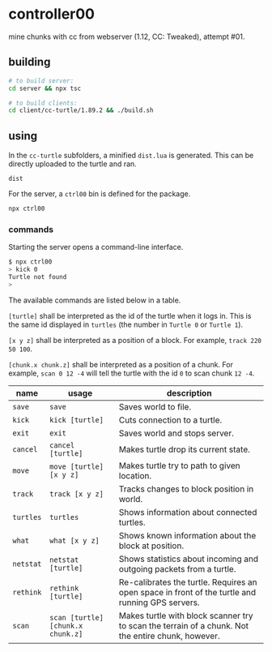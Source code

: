 # controller00
mine chunks with cc from webserver (1.12, CC: Tweaked), attempt #01.

## building
```bash
# to build server:
cd server && npx tsc

# to build clients:
cd client/cc-turtle/1.89.2 && ./build.sh
```

## using
In the `cc-turtle` subfolders, a minified `dist.lua` is generated. This can be directly uploaded to the turtle and ran.

```
dist
```

For the server, a `ctrl00` bin is defined for the package.
```bash
npx ctrl00
```

### commands
Starting the server opens a command-line interface.

```bash
$ npx ctrl00
> kick 0
Turtle not found
>
```

The available commands are listed below in a table. 

`[turtle]` shall be interpreted as the id of the turtle when it logs in. This is the same id displayed in `turtles` (the number in `Turtle 0` or `Turtle 1`).

`[x y z]` shall be interpreted as a position of a block. For example, `track 220 50 100`.

`[chunk.x chunk.z]` shall be interpreted as a position of a chunk. For example, `scan 0 12 -4` will tell the turtle with the id `0` to scan chunk `12 -4`.

| name | usage | description |
| - | - | - |
| `save` | `save` | Saves world to file. |
| `kick` | `kick [turtle]` | Cuts connection to a turtle. |
| `exit` | `exit` | Saves world and stops server. |
| `cancel` | `cancel [turtle]` | Makes turtle drop its current state. |
| `move` | `move [turtle] [x y z]` | Makes turtle try to path to given location. |
| `track` | `track [x y z]` | Tracks changes to block position in world. |
| `turtles` | `turtles` | Shows information about connected turtles. |
| `what` | `what [x y z]` | Shows known information about the block at position. |
| `netstat` | `netstat [turtle]` | Shows statistics about incoming and outgoing packets from a turtle. |
| `rethink` | `rethink [turtle]` | Re-calibrates the turtle. Requires an open space in front of the turtle and running GPS servers. |
| `scan` | `scan [turtle] [chunk.x chunk.z]` | Makes turtle with block scanner try to scan the terrain of a chunk. Not the entire chunk, however. |